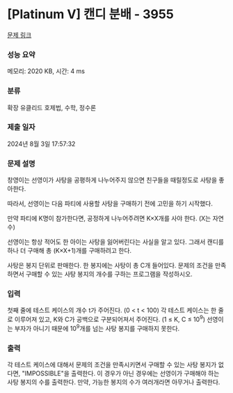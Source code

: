 # [Platinum V] 캔디 분배 - 3955 

[문제 링크](https://www.acmicpc.net/problem/3955) 

### 성능 요약

메모리: 2020 KB, 시간: 4 ms

### 분류

확장 유클리드 호제법, 수학, 정수론

### 제출 일자

2024년 8월 3일 17:57:32

### 문제 설명

<p>창영이는 선영이가 사탕을 공평하게 나누어주지 않으면 친구들을 때릴정도로 사탕을 좋아한다.</p>

<p>따라서, 선영이는 다음 파티에 사용할 사탕을 구매하기 전에 고민을 하기 시작했다.</p>

<p>만약 파티에 K명이 참가한다면, 공정하게 나누어주려면 K×X개를 사야 한다. (X는 자연수) </p>

<p>선영이는 항상 적어도 한 아이는 사탕을 잃어버린다는 사실을 알고 있다. 그래서 캔디를 하나 더 구매해 총 (K×X+1)개를 구매하려고 한다.</p>

<p>사탕은 봉지 단위로 판매한다. 한 봉지에는 사탕이 총 C개 들어있다. 문제의 조건을 만족하면서 구매할 수 있는 사탕 봉지의 개수를 구하는 프로그램을 작성하시오.</p>

### 입력 

 <p>첫째 줄에 테스트 케이스의 개수 t가 주어진다. (0 < t < 100) 각 테스트 케이스는 한 줄로 이루어져 있고, K와 C가 공백으로 구분되어져서 주어진다. (1 ≤ K, C ≤ 10<sup>9</sup>) 선영이는 부자가 아니기 때문에 10<sup>9</sup>개를 넘는 사탕 봉지를 구매하지 못한다.</p>

### 출력 

 <p>각 테스트 케이스에 대해서 문제의 조건을 만족시키면서 구매할 수 있는 사탕 봉지가 없다면, "IMPOSSIBLE"을 출력한다. 이 경우가 아닌 경우에는 선영이가 구매해야 하는 사탕 봉지의 수를 출력한다. 만약, 가능한 봉지의 수가 여러개라면 아무거나 출력한다.</p>

